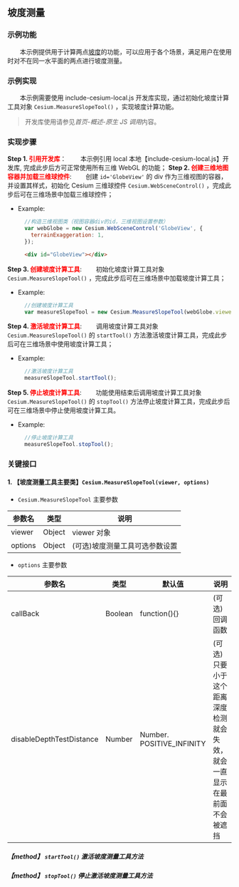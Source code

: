 ## 坡度测量

### 示例功能

&ensp;&ensp;&ensp;&ensp;本示例提供用于计算两点<a href="https://baike.baidu.com/item/倾斜度/8974327" target="_blank">坡度</a>的功能，可以应用于各个场景，满足用户在使用时对不在同一水平面的两点进行坡度测量。

### 示例实现

&ensp;&ensp;&ensp;&ensp;本示例需要使用 include-cesium-local.js 开发库实现，通过初始化坡度计算工具对象 `Cesium.MeasureSlopeTool()` ，实现坡度计算功能。

> 开发库使用请参见*首页-概述-原生 JS 调用*内容。

### 实现步骤

**Step 1. <font color=red>引用开发库</font>**：
&ensp;&ensp;&ensp;&ensp;本示例引用 local 本地【include-cesium-local.js】开发库, 完成此步后方可正常使用所有三维 WebGL 的功能；
**Step 2. <font color=red>创建三维地图容器并加载三维球控件</font>**:
&ensp;&ensp;&ensp;&ensp;创建 `id='GlobeView'` 的 div 作为三维视图的容器，并设置其样式，初始化 Cesium 三维球控件 `Cesium.WebSceneControl()` ，完成此步后可在三维场景中加载三维球控件；

- Example:

  ```Javascript
    //构造三维视图类（视图容器div的id，三维视图设置参数）
    var webGlobe = new Cesium.WebSceneControl('GlobeView', {
      terrainExaggeration: 1,
    });
  ```

  ```html
    <div id="GlobeView"></div>
  ```

**Step 3. <font color=red>创建坡度计算工具</font>**:
&ensp;&ensp;&ensp;&ensp;初始化坡度计算工具对象 `Cesium.MeasureSlopeTool()` ，完成此步后可在三维场景中加载坡度计算工具；

- Example:
  ```Javascript
    //创建坡度计算工具
    var measureSlopeTool = new Cesium.MeasureSlopeTool(webGlobe.viewer);
  ```

**Step 4. <font color=red>激活坡度计算工具</font>**:
&ensp;&ensp;&ensp;&ensp;调用坡度计算工具对象 `Cesium.MeasureSlopeTool()` 的 `startTool()` 方法激活坡度计算工具，完成此步后可在三维场景中使用坡度计算工具；

- Example:
  ```Javascript
    //激活坡度计算工具
    measureSlopeTool.startTool();
  ```

**Step 5. <font color=red>停止坡度计算工具</font>**:
&ensp;&ensp;&ensp;&ensp;功能使用结束后调用坡度计算工具对象 `Cesium.MeasureSlopeTool()` 的 `stopTool()` 方法停止坡度计算工具，完成此步后可在三维场景中停止使用坡度计算工具。

- Example:
  ```Javascript
    //停止坡度计算工具
    measureSlopeTool.stopTool();
  ```

### 关键接口

#### 1. 【坡度测量工具主要类】`Cesium.MeasureSlopeTool(viewer, options)`

- `Cesium.MeasureSlopeTool` 主要参数

| 参数名  | 类型   | 说明                           |
| ------- | ------ | ------------------------------ |
| viewer  | Object | viewer 对象                    |
| options | Object | (可选)坡度测量工具可选参数设置 |

- `options` 主要参数

| 参数名                   | 类型    | 默认值                    | 说明                                                                    |
| ------------------------ | ------- | ------------------------- | ----------------------------------------------------------------------- |
| callBack                 | Boolean | function(){}              | (可选)回调函数                                                          |
| disableDepthTestDistance | Number  | Number. POSITIVE_INFINITY | (可选)只要小于这个距离深度检测就会失效，就会一直显示在最前面 不会被遮挡 |

##### 【method】 `startTool()` 激活坡度测量工具方法

##### 【method】 `stopTool()` 停止激活坡度测量工具方法
